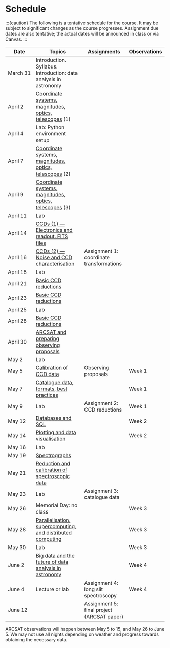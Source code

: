 # Schedule

:::{caution}
The following is a tentative schedule for the course. It may be subject to significant changes as the course progresses. Assignment due dates are also tentative; the actual dates will be announced in class or via Canvas.
:::

| Date          | Topics                                                                                                                       | Assignments                                | Observations |
| ------------- | ---------------------------------------------------------------------------------------------------------------------------- | ------------------------------------------ | ------------ |
| March&nbsp;31 | Introduction. Syllabus. <br>Introduction: data analysis in astronomy                                                         |
| April&nbsp;2  | [Coordinate systems, magnitudes, optics, telescopes](./lecture_notes/intro_concepts/intro_concepts.md) (1)                   |                                            |              |
| April&nbsp;4  | Lab: Python environment setup                                                                                                |                                            |              |
| April&nbsp;7  | [Coordinate systems, magnitudes, optics, telescopes](./lecture_notes/intro_concepts/intro_concepts.md) (2)                   |                                            |              |
| April&nbsp;9  | [Coordinate systems, magnitudes, optics, telescopes](./lecture_notes/intro_concepts/intro_concepts.md) (3)                   |                                            |              |
| April&nbsp;11 | Lab                                                                                                                          |                                            |              |
| April&nbsp;14 | [CCDs (1) — Electronics and readout. FITS files](./lecture_notes/ccds/ccds.md)                                               |                                            |              |
| April&nbsp;16 | [CCDs (2) — Noise and CCD characterisation](./lecture_notes/ccds/ccds.md)                                                    | Assignment 1: coordinate transformations   |              |
| April&nbsp;18 | Lab                                                                                                                          |                                            |              |
| April&nbsp;21 | [Basic CCD reductions](./lecture_notes/ccd_reductions/ccd_reductions.md)                                                     |                                            |              |
| April&nbsp;23 | [Basic CCD reductions](./lecture_notes/ccd_reductions/ccd_reductions.md)                                                     |                                            |              |
| April&nbsp;25 | Lab                                                                                                                          |                                            |              |
| April&nbsp;28 | [Basic CCD reductions](./lecture_notes/ccd_reductions/ccd_reductions.md)                                                     |                                            |              |
| April&nbsp;30 | [ARCSAT and preparing observing proposals](./lecture_notes/arcsat_proposals/arcsat_proposals.md)                             |                                            |              |
| May&nbsp;2    | Lab                                                                                                                          |                                            |              |
| May&nbsp;5    | [Calibration of CCD data](./lecture_notes/ccd_calibration/ccd_calibration.md)                                                | Observing proposals                        | Week 1       |
| May&nbsp;7    | [Catalogue data, formats, best practices](./lecture_notes/catalogue_data/catalogue_data.md)                                  |                                            | Week 1       |
| May&nbsp;9    | Lab                                                                                                                          | Assignment 2: CCD reductions               | Week 1       |
| May&nbsp;12   | [Databases and SQL](./lecture_notes/databases/databases.md)                                                                  |                                            | Week 2       |
| May&nbsp;14   | [Plotting and data visualisation](./lecture_notes/data_visualisation/data_visualisation.md)                                  |                                            | Week 2       |
| May&nbsp;16   | Lab                                                                                                                          |                                            |              |
| May&nbsp;19   | [Spectrographs](./lecture_notes/spectrographs/spectrographs.md)                                                              |                                            |              |
| May&nbsp;21   | [Reduction and calibration of spectroscopic data](./lecture_notes/spec_data_reduction/spec_data_reduction.md)                |                                            |              |
| May&nbsp;23   | Lab                                                                                                                          | Assignment 3: catalogue data               |              |
| May&nbsp;26   | Memorial Day: no class                                                                                                       |                                            | Week 3       |
| May&nbsp;28   | [Parallelisation, supercomputing, and distributed computing](./lecture_notes/distributed_computing/distributed_computing.md) |                                            | Week 3       |
| May&nbsp;30   | Lab                                                                                                                          |                                            | Week 3       |
| June&nbsp;2   | [Big data and the future of data analysis in astronomy](./lecture_notes/big_data/big_data.md)                                |                                            | Week 4       |
| June&nbsp;4   | Lecture or lab                                                                                                               | Assignment 4: long slit spectroscopy       | Week 4       |
| June&nbsp;12  |                                                                                                                              | Assignment 5: final project (ARCSAT paper) |              |

ARCSAT observations will happen between May 5 to 15, and May 26 to June 5. We may not use all nights depending on weather and progress towards obtaining the necessary data.
